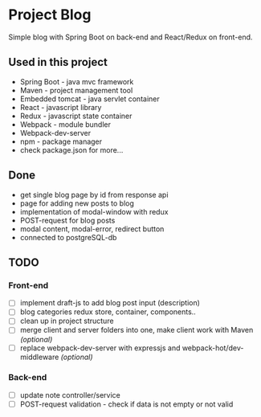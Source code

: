 # Project Blog
Simple blog with Spring Boot on back-end and React/Redux on front-end.

Used in this project
-----
* Spring Boot - java mvc framework
* Maven - project management tool
* Embedded tomcat - java servlet container
* React - javascript library
* Redux - javascript state container
* Webpack - module bundler
* Webpack-dev-server
* npm - package manager
* check package.json for more...

Done
----- 
* get single blog page by id from response api
* page for adding new posts to blog
* implementation of modal-window with redux
* POST-request for blog posts
* modal content, modal-error, redirect button
* connected to postgreSQL-db

TODO
-----

### Front-end
- [ ] implement draft-js to add blog post input (description)
- [ ] blog categories redux store, container, components..
- [ ] clean up in project structure
- [ ] merge client and server folders into one, make client work with Maven *(optional)*
- [ ] replace webpack-dev-server with expressjs and webpack-hot/dev-middleware *(optional)*
### Back-end
- [ ] update note controller/service
- [ ] POST-request validation - check if data is not empty or not valid